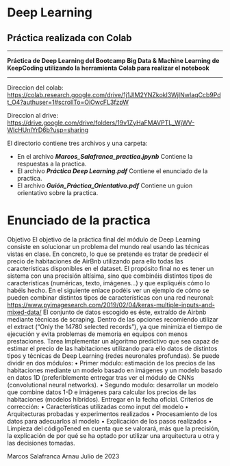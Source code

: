# Deep Learning
## Práctica realizada con Colab

---

**Práctica de Deep Learning  del Bootcamp Big Data & Machine Learning de KeepCoding utilizando la herramienta Colab para realizar el notebook**

---
Direccion del colab:
https://colab.research.google.com/drive/1j1JIM2YNZkokl3WjINwIaqCcb9Pdt_O4?authuser=1#scrollTo=OiOwcFL3fzpW

Direccion al drive:
https://drive.google.com/drive/folders/19v1ZyHaFMAVPTL_WjWV-WlcHUnIYrD6b?usp=sharing

El directorio  contiene  tres archivos y una carpeta:
* En el archivo ***Marcos_Salafranca_practica.jpynb***   Contiene la respuestas a la practica.
* El archivo ***Práctica Deep Learning.pdf***  Contiene el enunciado de la practica.
* El archivo ***Guión_Práctica_Orientativo.pdf***  Contiene un guion orientativo sobre la practica.

# Enunciado de la practica
Objetivo
El objetivo de la práctica final del módulo de Deep Learning consiste en solucionar un
problema del mundo real usando las técnicas vistas en clase. En concreto, lo que se
pretende es tratar de predecir el precio de habitaciones de AirBnb utilizando para ello
todas las características disponibles en el dataset.
El propósito final no es tener un sistema con una precisión altísima, sino que combinéis
distintos tipos de características (numéricas, texto, imágenes...) y que expliquéis cómo lo
habéis hecho.
En el siguiente enlace podéis ver un ejemplo de cómo se pueden combinar distintos tipos
de características con una red neuronal:
https://www.pyimagesearch.com/2019/02/04/keras-multiple-inputs-and-mixed-data/
El conjunto de datos escogido es éste, extraído de Airbnb mediante técnicas de scraping.
Dentro de las opciones recomiendo utilizar el extract (“Only the 14780 selected
records”), ya que minimiza el tiempo de ejecución y evita problemas de memoria en
equipos con menos prestaciones.
Tarea
Implementar un algoritmo predictivo que sea capaz de estimar el precio de las
habitaciones utilizando para ello datos de distintos tipos y técnicas de Deep Learning
(redes neuronales profundas). Se puede dividir en dos módulos:
• Primer módulo: estimación de los precios de las habitaciones mediante un modelo
basado en imágenes y un modelo basado en datos 1D (preferiblemente entregar
tras ver el módulo de CNNs (convolutional neural networks).
• Segundo modulo: desarrollar un modelo que combine datos 1-D e imágenes para
calcular los precios de las habitaciones (modelos hibridos). Entregar en la fecha
oficial.
Criterios de corrección:
• Características utilizadas como input del modelo
• Arquitecturas probadas y experimentos realizados
• Procesamiento de los datos para adecuarlos al modelo
• Explicación de los pasos realizados
• Limpieza del códigoTened en cuenta que se valorará, más que la precisión, la explicación de por qué se ha
optado por utilizar una arquitectura u otra y las decisiones tomadas.

Marcos Salafranca Arnau                    Julio de 2023